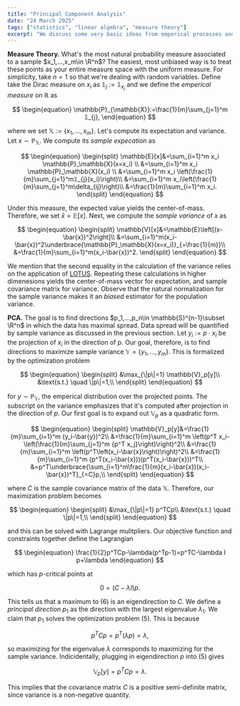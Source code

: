 ```yaml
---
title: "Principal Component Analysis"
date: "24 March 2025"
tags: ["statistics", "linear algebra", "measure theory"]
excerpt: "We discuss some very basic ideas from emperical processes and use them to motivate PCA."
---
```


**Measure Theory.** What's the most natural probability measure associated to a sample $x_1,...,x_m\in \R^n$? The easiest, most unbiased way is to treat these points as your entire measure space with the uniform measure. For simplicity, take $n=1$ so that we're dealing with random variables. Define take the Dirac measure on $x_i$ as $𝟙_{j}:=𝟙_{x_j}$ and we define the _emperical measure_ on $\mathbb{R}$ as

$$
\begin{equation}
\mathbb{P}_{\mathbb{X}}:=\frac{1}{m}\sum_{j=1}^m 𝟙_{j},
\end{equation}
$$

where we set $\mathbb{X}:=\{x_1,...,x_m\}$. Let's compute its expectation and variance. Let $x\sim\mathbb{P}_\mathbb{X}$. We compute its _sample expecation_ as

$$
\begin{equation}
\begin{split}
\mathbb{E}[x]&=\sum_{i=1}^m x_i \mathbb{P}_\mathbb{X}(x=x_i) \\
&=\sum_{i=1}^m x_i \mathbb{P}_\mathbb{X}(x_i) \\
&=\sum_{i=1}^m x_i \left(\frac{1}{m}\sum_{j=1}^m𝟙_{j}(x_i)\right)\\
&=\sum_{i=1}^m x_i\left(\frac{1}{m}\sum_{j=1}^m\delta_{ij}\right)\\
&=\frac{1}{m}\sum_{i=1}^m x_i.
\end{split}
\end{equation}
$$

Under this measure, the expected value yields the center-of-mass. Therefore, we set $\bar{x}=\mathbb{E}[x]$. Next, we compute the _sample variance_ of $x$ as

$$
\begin{equation}
\begin{split}
\mathbb{V}[x]&=\mathbb{E}\left[(x-\bar{x})^2\right]\\
&=\sum_{i=1}^m(x_i-\bar{x})^2\underbrace{\mathbb{P}_\mathbb{X}(x=x_i)}_{=\frac{1}{m}}\\
&=\frac{1}{m}\sum_{i=1}^m(x_i-\bar{x})^2.
\end{split}
\end{equation}
$$

We mention that the second equality in the calculation of the variance relies on the application of [LOTUS](https://en.wikipedia.org/wiki/Law_of_the_unconscious_statistician). Repeating these calculations in higher dimenesions yields the center-of-mass vector for expectation, and sample covariance matrix for variance. Observe that the natural normalization for the sample variance makes it an _biased_ estimator for the population variance.

$${}$$

**PCA.** The goal is to find directions $p_1,...,p_n\in \mathbb{S}^{n-1}\subset \R^n$ in which the data has maximal spread. Data spread will be quantified by sample variance as discussed in the previous section. Let $y_i:=p\cdot x_i$ be the projection of $x_i$ in the direction of $p$.
Our goal, therefore, is to find directions to maximize sample variance $\mathbb{Y}=\{y_1,...,y_m\}$. This is formalized by the optimization problem

$$
\begin{equation}
\begin{split}
&\max_{\|p\|=1} \mathbb{V}_p[y]\\
&\text{s.t.} \quad \|p\|=1,\\
\end{split}
\end{equation}
$$

for $y\sim \mathbb{P}_\mathbb{Y}$, the emperical distribution over the projected points. The subscript on the variance emphasizes that it's computed after projection in the direction of $p$. Our first goal is to expand out $\mathbb{V}_p$ as a quadratic form.

$$
\begin{equation}
\begin{split}
\mathbb{V}_p[y]&=\frac{1}{m}\sum_{i=1}^m (y_i-\bar{y})^2\\
&=\frac{1}{m}\sum_{i=1}^m \left(p^T x_i-\left(\frac{1}{m}\sum_{j=1}^m {p^T x_j}\right)\right)^2\\
&=\frac{1}{m}\sum_{i=1}^m \left(p^T\left(x_i-\bar{x}\right)\right)^2\\
&=\frac{1}{m}\sum_{i=1}^m (p^T(x_i-\bar{x}))(p^T(x_i-\bar{x}))^T\\
&=p^T\underbrace{\sum_{i=1}^m\frac{1}{m}(x_i-\bar{x})(x_i-\bar{x})^T}_{=C}p,\\
\end{split}
\end{equation}
$$

where $C$ is the sample covariance matrix of the data $\mathbb{X}$. Therefore, our maximization problem becomes

$$
\begin{equation}
\begin{split}
&\max_{\|p\|=1} p^TCp\\
&\text{s.t.} \quad \|p\|=1,\\
\end{split}
\end{equation}
$$

and this can be solved with Lagrange mulitpliers. Our objective function and constraints together define the Lagrangian

$$
\begin{equation}
\frac{1}{2}p^TCp-\lambda(p^Tp-1)=p^TC-\lambda I p+\lambda
\end{equation}
$$

which has $p$-critical points at

$$
\begin{equation}
0= (C-\lambda I)p.
\end{equation}
$$

This tells us that a maximum to (6) is an eigendirection to $C$. We define a _principal direction_ $p_1$ as the direction with the largest eigenvalue $\lambda_1$. We claim that $p_1$ solves the optimization problem (5). This is because

$$
\begin{equation}
p^TCp=p^T(\lambda p)=\lambda,
\end{equation}
$$

so maximizing for the eigenvalue $\lambda$ corresponds to maximizing for the sample variance. Indicidentally, plugging in eigendirection $p$ into (5) gives

$$
\begin{equation}
\mathbb{V}_p[y]=p^TCp=\lambda.
\end{equation}
$$

This implies that the covariance matrix $C$ is a positive semi-definite matrix, since variance is a non-negative quantity.
